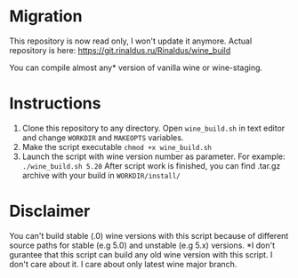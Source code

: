 # Migration
This repository is now read only, I won't update it anymore. Actual repository is here: https://git.rinaldus.ru/Rinaldus/wine_build

You can compile almost any* version of vanilla wine or wine-staging.
# Instructions
1. Clone this repository to any directory. Open `wine_build.sh` in text editor and change `WORKDIR` and `MAKEOPTS` variables.
2. Make the script executable
    `chmod +x wine_build.sh`
3. Launch the script with wine version number as parameter. For example:
    `./wine_build.sh 5.20`
    After script work is finished, you can find .tar.gz archive with your build in `WORKDIR/install/`
# Disclaimer
You can't build stable (.0) wine versions with this script because of different source paths for stable (e.g 5.0) and unstable (e.g 5.x) versions.
*I don't gurantee that this script can build any old wine version with this script. I don't care about it. I care about only latest wine major branch.
